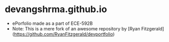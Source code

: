 # devangshrma.github.io
* ePorfolio made as a part of ECE-592B
* Note: This is a mere fork of an awesome repository by [Ryan Fitzgerald] (https://github.com/RyanFitzgerald/devportfolio)
